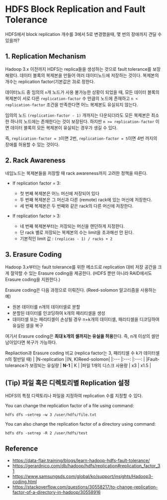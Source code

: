 # HDFS Block Replication and Fault Tolerance

HDFS에서 block replication 개수를 3에서 5로 변경했을때, 몇 번의 장애까지 견딜 수 있을까?


## 1. Replication Mechanism
Hadoop 3.x 이전까지 HDFS는 replica들을 생성하는 것으로 fault tolerance를 보장해왔다.
데이터 블록의 복제본을 만들어 여러 데이터노드에 저장하는 것이다.
복제본의 개수는 replication factor(기본값은 3)로 정한다.

데이터노드 중 임의의 `n`개 노드가 사용 불가능한 상황이 되었을 때, 
모든 데이터 블록의 복제본이 서로 다른 `replication-factor` 수 만큼의 노드에 존재하고
`n < replication-factor` 조건을 만족한다면 어느 복제본도 유실되지 않는다.

임의의 노드 `(replication-factor - 1)` 개까지는 다운되더라도 모든 복제본은 최소한 하나의 노드에는 존재한다는 것이 보장된다.
하지만 `n >= replication-factor` 이면 데이터 블록의 모든 복제본이 유실되는 경우가 생길 수 있다.

즉, `replication-factor = 3`이면 2번, `replication-factor = 5`이면 4번 까지의 장애를 허용할 수 있는 것이다.


## 2. Rack Awareness
네임노드는 복제본들을 저장할 때 rack awareness까지 고려한 정책을 따른다.

- If replication factor = 3:
  - 첫 번째 복제본은 어느 머신에 저장되어 있다
  - 두 번째 복제본은 그 머신과 다른 (remote) rack에 있는 머신에 저장한다.
  - 세 번째 복제본은 두 번째와 같은 rack의 다른 머신에 저장한다.

- If replication factor > 3:
  - 네 번째 복제본부터는 저장되는 머신을 랜던하게 지정한다.
  - 단 rack 별로 저장되는 복제본의 수는 limit을 초과해선 안 된다.
  - 기본적인 limit 값 : `(replicas - 1) / racks + 2`


## 3. Erasure Coding
Hadoop 3.x부터는 fault tolerance를 위한 메소드로 replication 대비 저장 공간을 크게 절약할 수 있는 Erasure coding을 제공한다.
(HDFS 뿐만 아니라 RAID에서도 Erasure coding을 지원한다.)

Erasure coding은 다음 과정으로 이뤄진다. (Reed-solomon 알고리즘을 사용하는 예)
- 원본 데이터를 n개의 데이터셀로 분할
- 분할된 데이터를 인코딩하여 k개의 패리티셀을 생성
- 데이터셀 또는 패리티셀이 손상될 경우 n+k개의 데이터셀, 패리티셀을 디코딩하여 유실된 셀을 복구

여기서 Erasure coding은 **최대 k개의 셀까지는 유실을 허용**한다.
즉, n개 이상의 셀만 남아있다면 복구가 가능하다.

Repliaction과 Erasure coding 비교 (replica factor는 3, 패리티셀 수 k가 데이터셀 n의 절반일 때)
|                       |N-replication  |(N, K)Reed-solomon|
|:---                   |:---:           |:---:              |
|Fault-tolerance가 보장되는 유실량 | <b>N-1</b>          | K                 |
|파일 1개의 디스크 사용량 | x3            | x1.5              |


## (Tip) 파일 혹은 디렉토리별 Replication 설정

HDFS의 특정 디렉토리나 파일을 지정하여 replication 수를 지정할 수 있다.


You can change the replication factor of a file using command:
```
hdfs dfs –setrep –w 3 /user/hdfs/file.txt 
```

You can also change the replication factor of a directory using command:
```
hdfs dfs -setrep -R 2 /user/hdfs/test
```

## Reference
- https://data-flair.training/blogs/learn-hadoop-hdfs-fault-tolerance/
- https://gerardnico.com/db/hadoop/hdfs/replication#replication_factor_31
- https://www.samsungsds.com/global/ko/support/insights/Hadoop3-coding.html
- https://stackoverflow.com/questions/30558217/to-change-replication-factor-of-a-directory-in-hadoop/30558916
